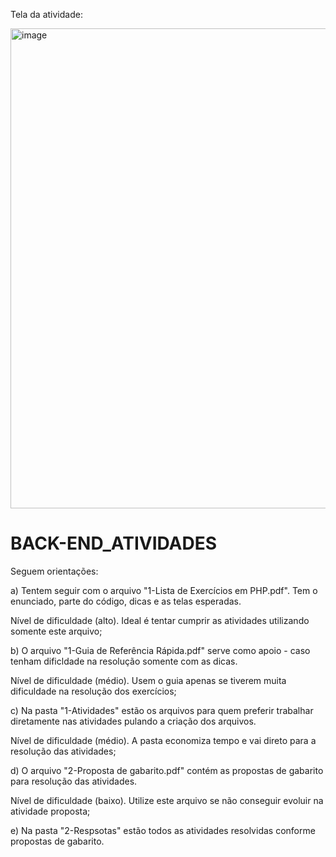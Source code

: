 Tela da atividade:

<img width="1366" height="768" alt="image" src="https://github.com/user-attachments/assets/bdbd716b-31ff-453b-93bd-56ab2da164f8" />



# BACK-END_ATIVIDADES

Seguem orientações:

a) Tentem seguir com o arquivo "1-Lista de Exercícios em PHP.pdf". Tem o enunciado, parte do código, dicas e as telas esperadas. 

Nível de dificuldade (alto). Ideal é tentar cumprir as atividades utilizando somente este arquivo;

b) O arquivo "1-Guia de Referência Rápida.pdf" serve como apoio - caso tenham dificldade na resolução somente com as dicas.

Nível de dificuldade (médio). Usem o guia apenas se tiverem muita dificuldade na resolução dos exercícios;

c) Na pasta "1-Atividades" estão os arquivos para quem preferir trabalhar diretamente nas atividades pulando a criação dos arquivos.

Nível de dificuldade (médio). A pasta economiza tempo e vai direto para a resolução das atividades;

d) O arquivo "2-Proposta de gabarito.pdf" contém as propostas de gabarito para resolução das atividades.

Nível de dificuldade (baixo). Utilize este arquivo se não conseguir evoluir na atividade proposta;

e) Na pasta "2-Respsotas" estão todos as atividades resolvidas conforme propostas de gabarito.
